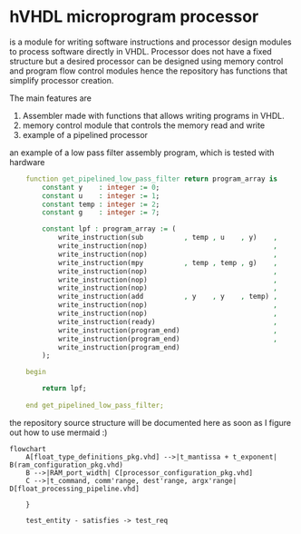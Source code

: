 # hVHDL microprogram processor
is a module for writing software instructions and processor design modules to process software directly in VHDL. Processor does not have a fixed structure but a desired processor can be designed using memory control and program flow control modules hence the repository has functions that simplify processor creation. 

The main features are
1. Assembler made with functions that allows writing programs in VHDL. 
2. memory control module that controls the memory read and write
3. example of a pipelined processor

an example of a low pass filter assembly program, which is tested with hardware
```vhdl
    function get_pipelined_low_pass_filter return program_array is
        constant y    : integer := 0;
        constant u    : integer := 1;
        constant temp : integer := 2;
        constant g    : integer := 7;

        constant lpf : program_array := (
            write_instruction(sub          , temp , u    , y)    ,
            write_instruction(nop)                               ,
            write_instruction(nop)                               ,
            write_instruction(mpy          , temp , temp , g)    ,
            write_instruction(nop)                               ,
            write_instruction(nop)                               ,
            write_instruction(nop)                               ,
            write_instruction(add          , y    , y    , temp) ,
            write_instruction(nop)                               ,
            write_instruction(nop)                               ,
            write_instruction(ready)                             ,
            write_instruction(program_end)                       ,
            write_instruction(program_end)                       ,
            write_instruction(program_end)
        );

    begin

        return lpf;
        
    end get_pipelined_low_pass_filter;
```

the repository source structure will be documented here as soon as I figure out how to use mermaid :) 

```mermaid
flowchart
    A[float_type_definitions_pkg.vhd] -->|t_mantissa + t_exponent| B(ram_configuration_pkg.vhd)
    B -->|RAM_port_width| C[processor_configuration_pkg.vhd]
    C -->|t_command, comm'range, dest'range, argx'range| D[float_processing_pipeline.vhd]
  
    }

    test_entity - satisfies -> test_req
```
